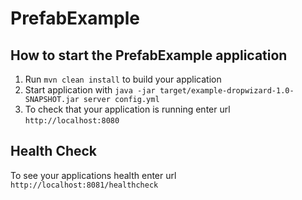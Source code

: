 # PrefabExample

How to start the PrefabExample application
---

1. Run `mvn clean install` to build your application
1. Start application with `java -jar target/example-dropwizard-1.0-SNAPSHOT.jar server config.yml`
1. To check that your application is running enter url `http://localhost:8080`

Health Check
---

To see your applications health enter url `http://localhost:8081/healthcheck`
